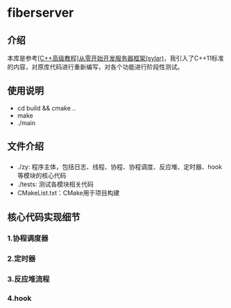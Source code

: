 # fiberserver

## 介绍
本库是参考[[C++高级教程]从零开始开发服务器框架(sylar)](https://github.com/sylar-yin/sylar)，我引入了C++11标准的内容，对原库代码进行重新编写，对各个功能进行阶段性测试。

## 使用说明

* cd build && cmake ..
* make 
* ./main

## 文件介绍

###
* ./zy: 程序主体，包括日志、线程、协程、协程调度、反应堆、定时器、hook等模块的核心代码
* ./tests: 测试各模块相关代码
* CMakeList.txt：CMake用于项目构建

##

## 核心代码实现细节
### 1.协程调度器





### 2.定时器



### 3.反应堆流程


### 4.hook
